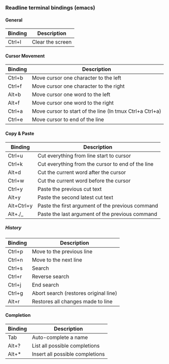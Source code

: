 ### Readline terminal bindings (emacs)

#### General

| Binding | Description      |
|---------|------------------|
| Ctrl+l  | Clear the screen |

#### Cursor Movement

| Binding | Description                                              |
|---------|----------------------------------------------------------|
| Ctrl+b  | Move cursor one character to the left                    |
| Ctrl+f  | Move cursor one character to the right                   |
| Alt+b   | Move cursor one word to the left                         |
| Alt+f   | Move cursor one word to the right                        |
| Ctrl+a  | Move cursor to start of the line (In tmux Ctrl+a Ctrl+a) |
| Ctrl+e  | Move cursor to end of the line                           |

#### Copy & Paste

| Binding    | Description                                       |
|------------|---------------------------------------------------|
| Ctrl+u     | Cut everything from line start to cursor          |
| Ctrl+k     | Cut everything from the cursor to end of the line |
| Alt+d      | Cut the current word after the cursor             |
| Ctrl+w     | Cut the current word before the cursor            |
| Ctrl+y     | Paste the previous cut text                       |
| Alt+y      | Paste the second latest cut text                  |
| Alt+Ctrl+y | Paste the first argument of the previous command  |
| Alt+./_    | Paste the last argument of the previous command   |
    
##### History

| Binding | Description                           |
|---------|---------------------------------------|
| Ctrl+p  | Move to the previous line             |
| Ctrl+n  | Move to the next line                 |
| Ctrl+s  | Search                                |
| Ctrl+r  | Reverse search                        |
| Ctrl+j  | End search                            |
| Ctrl+g  | Abort search (restores original line) |
| Alt+r   | Restores all changes made to line     |

#### Completion

| Binding | Description                     |
|---------|---------------------------------|
| Tab     | Auto-complete a name            |
| Alt+?   | List all possible completions   |
| Alt+*   | Insert all possible completions |
